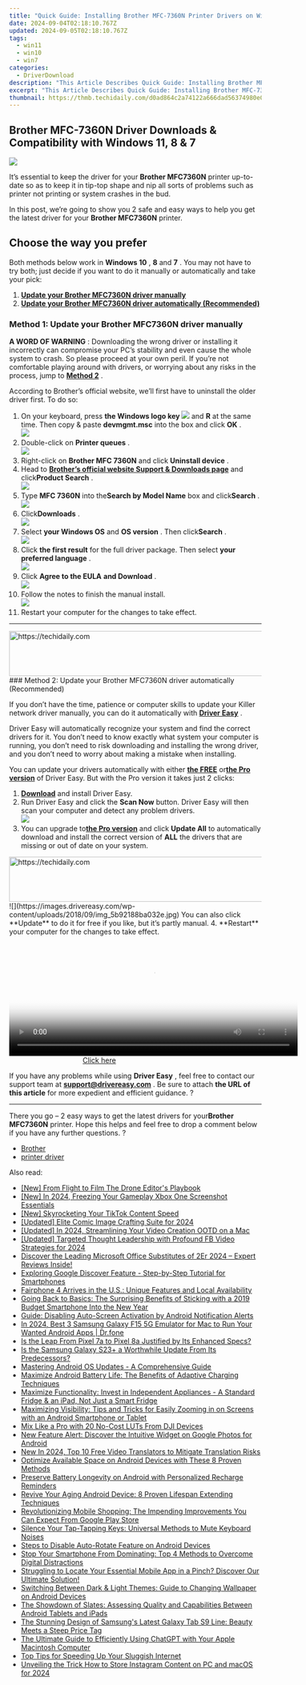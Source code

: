 ```yaml
---
title: "Quick Guide: Installing Brother MFC-7360N Printer Drivers on Windows 11, 8 & 7"
date: 2024-09-04T02:18:10.767Z
updated: 2024-09-05T02:18:10.767Z
tags:
  - win11
  - win10
  - win7
categories:
  - DriverDownload
description: "This Article Describes Quick Guide: Installing Brother MFC-7360N Printer Drivers on Windows 11, 8 & 7"
excerpt: "This Article Describes Quick Guide: Installing Brother MFC-7360N Printer Drivers on Windows 11, 8 & 7"
thumbnail: https://thmb.techidaily.com/d0ad864c2a74122a666dad56374980e063d684e4d59ea3afda17d52be535612e.jpg
---
```


## Brother MFC-7360N Driver Downloads & Compatibility with Windows 11, 8 & 7

![](https://images.drivereasy.com/wp-content/uploads/2018/08/img_5b860d7154ba4.jpg)

 It’s essential to keep the driver for your **Brother MFC7360N** printer up-to-date so as to keep it in tip-top shape and nip all sorts of problems such as printer not printing or system crashes in the bud.

 In this post, we’re going to show you 2 safe and easy ways to help you get the latest driver for your **Brother MFC7360N** printer.

## Choose the way you prefer

 Both methods below work in **Windows 10** , **8** and **7** . You may not have to try both; just decide if you want to do it manually or automatically and take your pick:

1. [**Update your Brother MFC7360N driver manually**](https://tools.techidaily.com/drivereasy/download/)
2. [**Update your Brother MFC7360N driver automatically (Recommended)**](https://tools.techidaily.com/drivereasy/download/)

### Method 1: Update your Brother MFC7360N driver manually

**A WORD OF WARNING** : Downloading the wrong driver or installing it incorrectly can compromise your PC’s stability and even cause the whole system to crash. So please proceed at your own peril. If you’re not comfortable playing around with drivers, or worrying about any risks in the process, jump to [**Method 2**](https://tools.techidaily.com/drivereasy/download/) .

 According to Brother’s official website, we’ll first have to uninstall the older driver first. To do so:

1. On your keyboard, press   **the Windows logo key  ![](https://images.drivereasy.com/wp-content/uploads/2018/04/img_5ae0331bc08e4.png)**  and **R**  at the same time. Then copy & paste **devmgmt.msc** into the box and click   **OK**  .  
![](https://images.drivereasy.com/wp-content/uploads/2018/05/img_5afb9c1b96ba9.png)
2. Double-click on **Printer queues** .  
![](https://images.drivereasy.com/wp-content/uploads/2018/06/img_5b1a5b86a48f2.jpg)
3. Right-click on **Brother MFC 7360N** and click **Uninstall device** .
4. Head to **[Brother’s official website Support & Downloads page](http://support.brother.com/g/b/countrytop.aspx?c=us&lang=en)**  and click**Product Search** .  
![](https://images.drivereasy.com/wp-content/uploads/2018/09/img_5b91f9dbc2b1f.jpg)
5. Type **MFC 7360N** into the**Search by Model Name** box and click**Search** .  
![](https://images.drivereasy.com/wp-content/uploads/2018/09/img_5b92163d78f96.jpg)
6. Click**Downloads** .  
![](https://images.drivereasy.com/wp-content/uploads/2018/09/img_5b92169633e75.jpg)
7. Select **your Windows OS**   and **OS version** . Then click**Search** .  
![](https://images.drivereasy.com/wp-content/uploads/2018/09/img_5b921713414d6.jpg)
8. Click **the first result**   for the full driver package. Then select **your preferred language** .  
![](https://images.drivereasy.com/wp-content/uploads/2018/08/img_5b8613a0a97a4.jpg)
9. Click **Agree to the EULA**  **and Download** .  
![](https://images.drivereasy.com/wp-content/uploads/2018/08/img_5b8613f9ec314.jpg)
10. Follow the notes to finish the manual install.  
![](https://images.drivereasy.com/wp-content/uploads/2018/08/img_5b861455df55e.jpg)
11. Restart your computer for the changes to take effect.

---

<!-- affiliate ads begin -->
<a href="https://aligracehair.sjv.io/c/5597632/1997635/19272" target="_top" id="1997635">
  <img src="//a.impactradius-go.com/display-ad/19272-1997635" border="0" alt="https://techidaily.com" width="728" height="90"/>
</a>
<img height="0" width="0" src="https://aligracehair.sjv.io/i/5597632/1997635/19272" style="position:absolute;visibility:hidden;" border="0" />
<!-- affiliate ads end -->
### Method 2: Update your Brother MFC7360N driver automatically (Recommended)

 If you don’t have the time, patience or computer skills to update your Killer network  driver manually, you can do it automatically with **[Driver Easy](https://tools.techidaily.com/drivereasy/download/)**  .

 Driver Easy will automatically recognize your system and find the correct drivers for it. You don’t need to know exactly what system your computer is running, you don’t need to risk downloading and installing the wrong driver, and you don’t need to worry about making a mistake when installing.

 You can update your drivers automatically with either **[the FREE](https://tools.techidaily.com/drivereasy/download/)**  or[**the Pro version**](https://tools.techidaily.com/drivereasy/download/) of Driver Easy. But with the Pro version it takes just 2 clicks:

1. **[Download](https://tools.techidaily.com/drivereasy/download/)**  and install Driver Easy.
2. Run Driver Easy and click the **Scan Now** button. Driver Easy will then scan your computer and detect any problem drivers.  
![](https://images.drivereasy.com/wp-content/uploads/2018/07/img_5b5aefd675a7c.jpg)
3. You can upgrade to[**the Pro version**](https://tools.techidaily.com/drivereasy/download/) and click **Update All** to automatically download and install the correct version of **ALL**  the drivers that are missing or out of date on your system.  
<!-- affiliate ads begin -->
<a href="https://aligracehair.sjv.io/c/5597632/1975807/19272" target="_top" id="1975807">
  <img src="//a.impactradius-go.com/display-ad/19272-1975807" border="0" alt="https://techidaily.com" width="728" height="90"/>
</a>
<img height="0" width="0" src="https://aligracehair.sjv.io/i/5597632/1975807/19272" style="position:absolute;visibility:hidden;" border="0" />
<!-- affiliate ads end -->
![](https://images.drivereasy.com/wp-content/uploads/2018/09/img_5b92188ba032e.jpg) You can also click **Update** to do it for free if you like, but it’s partly manual.
4. **Restart**   your computer for the changes to take effect.
<!-- affiliate ads begin -->
<span id="1983472">
					<video width="576" height="240" style="cursor:pointer"
           poster="//a.impactradius-go.com/display-clicktoplayimage/1983472.png"
           onclick="if(!this.playClicked){this.play();this.setAttribute('controls',true);this.playClicked=true;}">
	   <source src="//a.impactradius-go.com/display-ad/22993-1983472">
	   <img src="//a.impactradius-go.com/display-clicktoplayimage/1983472.png" style="border: none; height: 100%; width: 100%; object-fit: contain">
	</video>
	<div style="width:360px;text-align:center"><a href="javascript:window.open(decodeURIComponent('https%3A%2F%2Fhomestyler.sjv.io%2Fc%2F5597632%2F1983472%2F22993'), '_blank');void(0);">Click here</a></div>
</span>
<img height="0" width="0" src="https://imp.pxf.io/i/5597632/1983472/22993" style="position:absolute;visibility:hidden;" border="0" />
<!-- affiliate ads end -->

 If you have any problems while using **Driver Easy** , feel free to contact our support team at **<support@drivereasy.com>** . Be sure to attach **the URL of this article**  for more expedient and efficient guidance. ?

---

 There you go – 2 easy ways to get the latest drivers for your**Brother MFC7360N**  printer. Hope this helps and feel free to drop a comment below if you have any further questions. ?

* [Brother](https://tools.techidaily.com/drivereasy/download/)
* [printer driver](https://tools.techidaily.com/drivereasy/download/)

<ins class="adsbygoogle"
     style="display:block"
     data-ad-format="autorelaxed"
     data-ad-client="ca-pub-7571918770474297"
     data-ad-slot="1223367746"></ins>



<ins class="adsbygoogle"
     style="display:block"
     data-ad-client="ca-pub-7571918770474297"
     data-ad-slot="8358498916"
     data-ad-format="auto"
     data-full-width-responsive="true"></ins>

<span class="atpl-alsoreadstyle">Also read:</span>
<div><ul>
<li><a href="https://some-techniques.techidaily.com/new-from-flight-to-film-the-drone-editors-playbook/"><u>[New] From Flight to Film  The Drone Editor's Playbook</u></a></li>
<li><a href="https://screen-video-capture.techidaily.com/new-in-2024-freezing-your-gameplay-xbox-one-screenshot-essentials/"><u>[New] In 2024, Freezing Your Gameplay  Xbox One Screenshot Essentials</u></a></li>
<li><a href="https://tiktok-video-recordings.techidaily.com/new-skyrocketing-your-tiktok-content-speed/"><u>[New] Skyrocketing Your TikTok Content Speed</u></a></li>
<li><a href="https://fox-helps.techidaily.com/updated-elite-comic-image-crafting-suite-for-2024/"><u>[Updated] Elite Comic Image Crafting Suite for 2024</u></a></li>
<li><a href="https://tiktok-clips.techidaily.com/updated-in-2024-streamlining-your-video-creation-ootd-on-a-mac/"><u>[Updated] In 2024, Streamlining Your Video Creation  OOTD on a Mac</u></a></li>
<li><a href="https://facebook-videos.techidaily.com/updated-targeted-thought-leadership-with-profound-fb-video-strategies-for-2024/"><u>[Updated] Targeted Thought Leadership with Profound FB Video Strategies for 2024</u></a></li>
<li><a href="https://buynow-tips.techidaily.com/discover-the-leading-microsoft-office-substitutes-of-2er-2024-expert-reviews-inside/"><u>Discover the Leading Microsoft Office Substitutes of 2Er 2024 – Expert Reviews Inside!</u></a></li>
<li><a href="https://hardware-help.techidaily.com/exploring-google-discover-feature-step-by-step-tutorial-for-smartphones/"><u>Exploring Google Discover Feature - Step-by-Step Tutorial for Smartphones</u></a></li>
<li><a href="https://hardware-help.techidaily.com/fairphone-4-arrives-in-the-us-unique-features-and-local-availability/"><u>Fairphone 4 Arrives in the U.S.: Unique Features and Local Availability</u></a></li>
<li><a href="https://hardware-help.techidaily.com/going-back-to-basics-the-surprising-benefits-of-sticking-with-a-2019-budget-smartphone-into-the-new-year/"><u>Going Back to Basics: The Surprising Benefits of Sticking with a 2019 Budget Smartphone Into the New Year</u></a></li>
<li><a href="https://hardware-help.techidaily.com/guide-disabling-auto-screen-activation-by-android-notification-alerts/"><u>Guide: Disabling Auto-Screen Activation by Android Notification Alerts</u></a></li>
<li><a href="https://screen-mirror.techidaily.com/in-2024-best-3-samsung-galaxy-f15-5g-emulator-for-mac-to-run-your-wanted-android-apps-drfone-by-drfone-android/"><u>In 2024, Best 3 Samsung Galaxy F15 5G Emulator for Mac to Run Your Wanted Android Apps | Dr.fone</u></a></li>
<li><a href="https://hardware-help.techidaily.com/is-the-leap-from-pixel-7a-to-pixel-8a-justified-by-its-enhanced-specs/"><u>Is the Leap From Pixel 7a to Pixel 8a Justified by Its Enhanced Specs?</u></a></li>
<li><a href="https://hardware-help.techidaily.com/is-the-samsung-galaxy-s23plus-a-worthwhile-update-from-its-predecessors/"><u>Is the Samsung Galaxy S23+ a Worthwhile Update From Its Predecessors?</u></a></li>
<li><a href="https://hardware-help.techidaily.com/mastering-android-os-updates-a-comprehensive-guide/"><u>Mastering Android OS Updates - A Comprehensive Guide</u></a></li>
<li><a href="https://hardware-help.techidaily.com/maximize-android-battery-life-the-benefits-of-adaptive-charging-techniques/"><u>Maximize Android Battery Life: The Benefits of Adaptive Charging Techniques</u></a></li>
<li><a href="https://hardware-help.techidaily.com/maximize-functionality-invest-in-independent-appliances-a-standard-fridge-and-an-ipad-not-just-a-smart-fridge/"><u>Maximize Functionality: Invest in Independent Appliances - A Standard Fridge & an iPad, Not Just a Smart Fridge</u></a></li>
<li><a href="https://hardware-help.techidaily.com/maximizing-visibility-tips-and-tricks-for-easily-zooming-in-on-screens-with-an-android-smartphone-or-tablet/"><u>Maximizing Visibility: Tips and Tricks for Easily Zooming in on Screens with an Android Smartphone or Tablet</u></a></li>
<li><a href="https://extra-hints.techidaily.com/mix-like-a-pro-with-20-no-cost-luts-from-dji-devices/"><u>Mix Like a Pro with 20 No-Cost LUTs From DJI Devices</u></a></li>
<li><a href="https://hardware-help.techidaily.com/new-feature-alert-discover-the-intuitive-widget-on-google-photos-for-android/"><u>New Feature Alert: Discover the Intuitive Widget on Google Photos for Android</u></a></li>
<li><a href="https://ai-video-translation.techidaily.com/new-in-2024-top-10-free-video-translators-to-mitigate-translation-risks/"><u>New In 2024, Top 10 Free Video Translators to Mitigate Translation Risks</u></a></li>
<li><a href="https://hardware-help.techidaily.com/optimize-available-space-on-android-devices-with-these-8-proven-methods/"><u>Optimize Available Space on Android Devices with These 8 Proven Methods</u></a></li>
<li><a href="https://hardware-help.techidaily.com/preserve-battery-longevity-on-android-with-personalized-recharge-reminders/"><u>Preserve Battery Longevity on Android with Personalized Recharge Reminders</u></a></li>
<li><a href="https://hardware-help.techidaily.com/revive-your-aging-android-device-8-proven-lifespan-extending-techniques/"><u>Revive Your Aging Android Device: 8 Proven Lifespan Extending Techniques</u></a></li>
<li><a href="https://hardware-help.techidaily.com/revolutionizing-mobile-shopping-the-impending-improvements-you-can-expect-from-google-play-store/"><u>Revolutionizing Mobile Shopping: The Impending Improvements You Can Expect From Google Play Store</u></a></li>
<li><a href="https://hardware-help.techidaily.com/silence-your-tap-tapping-keys-universal-methods-to-mute-keyboard-noises/"><u>Silence Your Tap-Tapping Keys: Universal Methods to Mute Keyboard Noises</u></a></li>
<li><a href="https://hardware-help.techidaily.com/steps-to-disable-auto-rotate-feature-on-android-devices/"><u>Steps to Disable Auto-Rotate Feature on Android Devices</u></a></li>
<li><a href="https://hardware-help.techidaily.com/stop-your-smartphone-from-dominating-top-4-methods-to-overcome-digital-distractions/"><u>Stop Your Smartphone From Dominating: Top 4 Methods to Overcome Digital Distractions</u></a></li>
<li><a href="https://hardware-help.techidaily.com/struggling-to-locate-your-essential-mobile-app-in-a-pinch-discover-our-ultimate-solution/"><u>Struggling to Locate Your Essential Mobile App in a Pinch? Discover Our Ultimate Solution!</u></a></li>
<li><a href="https://hardware-help.techidaily.com/switching-between-dark-and-light-themes-guide-to-changing-wallpaper-on-android-devices/"><u>Switching Between Dark & Light Themes: Guide to Changing Wallpaper on Android Devices</u></a></li>
<li><a href="https://hardware-help.techidaily.com/the-showdown-of-slates-assessing-quality-and-capabilities-between-android-tablets-and-ipads/"><u>The Showdown of Slates: Assessing Quality and Capabilities Between Android Tablets and iPads</u></a></li>
<li><a href="https://hardware-help.techidaily.com/the-stunning-design-of-samsungs-latest-galaxy-tab-s9-line-beauty-meets-a-steep-price-tag/"><u>The Stunning Design of Samsung's Latest Galaxy Tab S9 Line: Beauty Meets a Steep Price Tag</u></a></li>
<li><a href="https://tech-revival.techidaily.com/the-ultimate-guide-to-efficiently-using-chatgpt-with-your-apple-macintosh-computer/"><u>The Ultimate Guide to Efficiently Using ChatGPT with Your Apple Macintosh Computer</u></a></li>
<li><a href="https://technical-tips.techidaily.com/top-tips-for-speeding-up-your-sluggish-internet/"><u>Top Tips for Speeding Up Your Sluggish Internet</u></a></li>
<li><a href="https://instagram-videos.techidaily.com/unveiling-the-trick-how-to-store-instagram-content-on-pc-and-macos-for-2024/"><u>Unveiling the Trick  How to Store Instagram Content on PC and macOS for 2024</u></a></li>
</ul></div>
